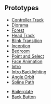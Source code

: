 ## Prototypes

+ [Controller Track](./controller-track.html)
+ [Diorama](./diorama.html)
+ [Forest](./forest-assets.html)
+ [Head Track](./head-track.html)
+ [Blink Transition](./modal-blink.html)
+ [Inception](./inception.html)
+ [Bedroom](./bedroom-assets.html)
+ [Point and Select](./point-and-select.html)
+ [Face Animation](./face-animation.html)
+ [Intro](./intro.html)
+ [Intro Backlighting](./intro-backlight.html)
+ [Angle Orbit](./angle-orbit.html)
+ [Spline Path](./spline-path.html)
<!-- + [Door Subtraction](./door-subtract.html) -->
<!-- + [Door Union](./door-union.html) -->
<!-- + [4 Doors Union](./door-union2.html) -->
+ [Boilerplate](./webvr-boilerplate.html)
+ [Back Button](./back-button.html)

